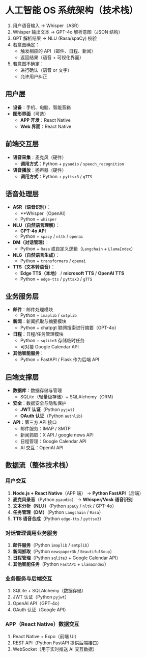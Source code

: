 # 人工智能 OS 系统架构（技术栈）


1. 用户语音输入 → Whisper（ASR）
2. Whisper 输出文本 → GPT-4o 解析意图（JSON 结构）
3. GPT 解析结果 → NLU (Rasa/spaCy) 校验
4. 若意图确定：
   - 触发相应的 API（邮件、日程、新闻）
   - 返回结果（语音 + 可视化界面）
5. 若意图不确定：
   - 进行确认（语音 or 文字）
   - 允许用户纠正



## 用户层
- **设备**：手机、电脑、智能音箱
- **图形界面**（可选）
  - **APP 开发**：React Native
  - **Web 界面**：React Native

## 前端交互层
- **语音采集**：麦克风（硬件）  
  - **调用方式**：Python + `pyaudio` / `speech_recognition`
- **语音播放**：扬声器（硬件）
  - **调用方式**：Python + `pyttsx3` / `gTTS`

## 语音处理层
- **ASR（语音识别）**：
  - **Whisper（OpenAI）
  - Python + `whisper`
- **NLU（自然语言理解）**：
  - **GPT-4o API**
  - Python + `spacy` / `nltk` / `openai`
- **DM（对话管理）**：
  - Python + `Rasa` 或自定义逻辑（`Langchain` + `LlamaIndex`）
- **NLG（自然语言生成）**：
  - Python + `transformers` / `openai`
- **TTS（文本转语音）**：
  - **Edge TTS（本地）** / **microsoft TTS** / **OpenAI TTS**
  - Python + `edge-tts` / `pyttsx3` / `gTTS`

## 业务服务层
- **邮件**：邮件处理模块
  - Python + `imaplib` / `smtplib`
- **新闻**：新闻抓取与摘要模块
  - Python + chatpgt 联网搜索进行摘要（GPT-4o）
- **日程**：日程/任务管理模块
  - Python + `sqlite3` 存储临时任务
  - 可对接 Google Calendar API
- **其他智能服务**：
  - Python + FastAPI / Flask 作为后端 API

## 后端支撑层
- **数据库**：数据存储与管理
  - SQLite（轻量级存储）+ SQLAlchemy（ORM）
- **安全**：数据安全与隐私保护
  - **JWT 认证**（Python `pyjwt`）
  - **OAuth 认证**（Python `authlib`）
- **API**：第三方 API 接口
  - 邮件服务：IMAP / SMTP
  - 新闻抓取：X API / google news API
  - 日程管理：Google Calendar API
  - AI 交互：OpenAI API 

## 数据流（整体技术栈）

### 用户交互
1. **Node.js + React Native**（APP 端） → **Python FastAPI**（后端）
2. **麦克风录音**（Python `pyaudio`） → **Whisper/Vosk 语音识别**
3. **文本分析（NLU）**（Python `spaCy` / `nltk` / GPT-4o）
4. **任务管理（DM）**（Python `Langchain` / `Rasa`）
5. **TTS 语音合成**（Python `edge-tts` / `pyttsx3`）

### 对话管理调用业务服务
1. **邮件服务**（Python `imaplib` / `smtplib`）
2. **新闻抓取**（Python `newspaper3k` / `BeautifulSoup`）
3. **日程管理**（Python `sqlite3` + Google Calendar API）
4. **其他智能任务**（Python `FastAPI` + `LlamaIndex`）

### 业务服务与后端交互
1. SQLite + SQLAlchemy（数据存储）
2. JWT 认证（Python `pyjwt`）
3. OpenAI API（GPT-4o）
4. OAuth 认证（Google API）

### APP（React Native）数据交互
1. React Native + Expo（前端 UI）
2. REST API（Python FastAPI 提供后端接口）
3. WebSocket（用于实时推送 AI 交互数据）
